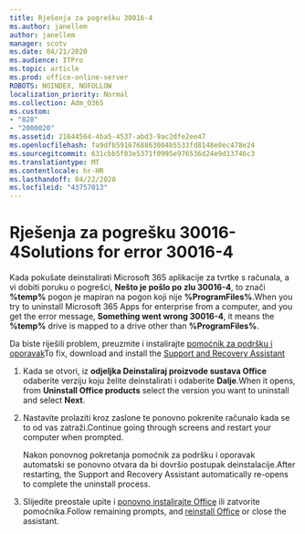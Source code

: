 ```yaml
---
title: Rješenja za pogrešku 30016-4
ms.author: janellem
author: janellem
manager: scotv
ms.date: 04/21/2020
ms.audience: ITPro
ms.topic: article
ms.prod: office-online-server
ROBOTS: NOINDEX, NOFOLLOW
localization_priority: Normal
ms.collection: Adm_O365
ms.custom:
- "828"
- "2000020"
ms.assetid: 21644564-4ba5-4537-abd3-9ac2dfe2ee47
ms.openlocfilehash: fa9dfb5916768863004b5533fd8148e0ec478e24
ms.sourcegitcommit: 631cbb5f03e5371f0995e976536d24e9d13746c3
ms.translationtype: MT
ms.contentlocale: hr-HR
ms.lasthandoff: 04/22/2020
ms.locfileid: "43757013"
---
```

# <a name="solutions-for-error-30016-4"></a><span data-ttu-id="40642-102">Rješenja za pogrešku 30016-4</span><span class="sxs-lookup"><span data-stu-id="40642-102">Solutions for error 30016-4</span></span>

<span data-ttu-id="40642-103">Kada pokušate deinstalirati Microsoft 365 aplikacije za tvrtke s računala, a vi dobiti poruku o pogrešci, **Nešto je pošlo po zlu 30016-4**, to znači **%temp%** pogon je mapiran na pogon koji nije **%ProgramFiles%**.</span><span class="sxs-lookup"><span data-stu-id="40642-103">When you try to uninstall Microsoft 365 Apps for enterprise from a computer, and you get the error message, **Something went wrong 30016-4**, it means the **%temp%** drive is mapped to a drive other than **%ProgramFiles%**.</span></span>
  
<span data-ttu-id="40642-104">Da biste riješili problem, preuzmite i instalirajte [pomoćnik za podršku i oporavak](https://aka.ms/SARA-OfficeUninstall-Alchemy)</span><span class="sxs-lookup"><span data-stu-id="40642-104">To fix, download and install the [Support and Recovery Assistant](https://aka.ms/SARA-OfficeUninstall-Alchemy)</span></span>
  
1. <span data-ttu-id="40642-105">Kada se otvori, iz **odjeljka Deinstaliraj proizvode sustava Office** odaberite verziju koju želite deinstalirati i odaberite **Dalje**.</span><span class="sxs-lookup"><span data-stu-id="40642-105">When it opens, from **Uninstall Office products** select the version you want to uninstall and select **Next**.</span></span>

2. <span data-ttu-id="40642-106">Nastavite prolaziti kroz zaslone te ponovno pokrenite računalo kada se to od vas zatraži.</span><span class="sxs-lookup"><span data-stu-id="40642-106">Continue going through screens and restart your computer when prompted.</span></span>

    <span data-ttu-id="40642-107">Nakon ponovnog pokretanja pomoćnik za podršku i oporavak automatski se ponovno otvara da bi dovršio postupak deinstalacije.</span><span class="sxs-lookup"><span data-stu-id="40642-107">After restarting, the Support and Recovery Assistant automatically re-opens to complete the uninstall process.</span></span>

3. <span data-ttu-id="40642-108">Slijedite preostale upite i [ponovno instalirajte Office](https://portal.office.com/OLS/MySoftware.aspx) ili zatvorite pomoćnika.</span><span class="sxs-lookup"><span data-stu-id="40642-108">Follow remaining prompts, and [reinstall Office](https://portal.office.com/OLS/MySoftware.aspx) or close the assistant.</span></span>
